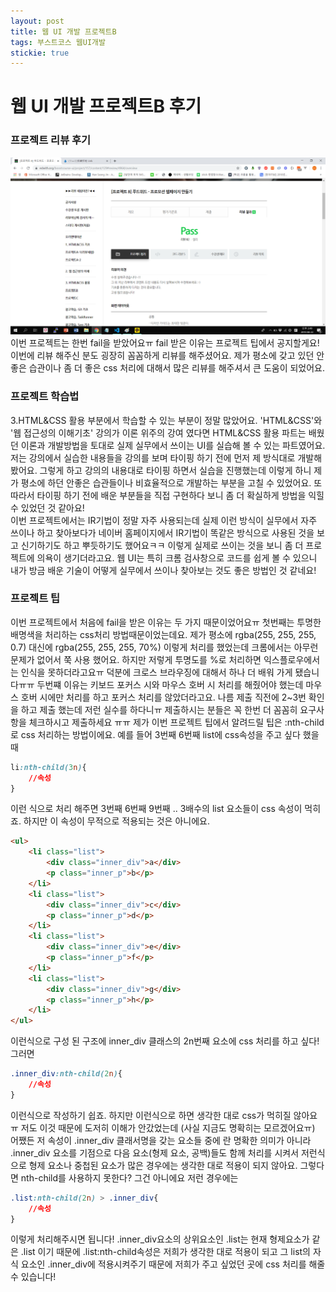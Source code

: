 ```yaml
---
layout: post
title: 웹 UI 개발 프로젝트B 
tags: 부스트코스 웹UI개발
stickie: true
---
```

<h1>웹 UI 개발 프로젝트B 후기</h1>
<h3>프로젝트 리뷰 후기</h3>

<img src="/img/a3_pass.png" />
<div>이번 프로젝트는 한번 fail을 받았어요ㅠ fail 받은 이유는 프로젝트 팁에서 공지할게요! 이번에 리뷰 해주신 분도 굉장히 꼼꼼하게
리뷰를 해주셨어요. 제가 평소에 갖고 있던 안좋은 습관이나 좀 더 좋은 css 처리에 대해서 많은 리뷰를 해주셔서 큰 도움이 되었어요.
</div>

<h3>프로젝트 학습법</h3>
<div>3.HTML&CSS 활용 부분에서 학습할 수 있는 부분이 정말 많았어요. 'HTML&CSS'와 '웹 접근성의 이해기초' 강의가 이론 위주의 강여 였다면
HTML&CSS 활용 파트는 배웠던 이론과 개발방법을 토대로 실제 실무에서 쓰이는 UI를 실습해 볼 수 있는 파트였어요. 저는 강의에서 실습한 내용들을
강의를 보며 타이핑 하기 전에 먼저 제 방식대로 개발해 봤어요. 그렇게 하고 강의의 내용대로 타이핑 하면서 실습을 진행했는데 이렇게 하니 제가
평소에 하던 안좋은 습관들이나 비효율적으로 개발하는 부분을 고칠 수 있었어요. 또 따라서 타이핑 하기 전에 배운 부분들을 직접 구현하다 보니 
좀 더 확실하게 방법을 익힐 수 있었던 것 같아요!<br />
이번 프로젝트에서는 IR기법이 정말 자주 사용되는데 실제 이런 방식이 실무에서 자주 쓰이나 하고 찾아보다가 네이버 홈페이지에서 IR기법이 똑같은 방식으로 사용된 것을 보고 신기하기도 하고 뿌듯하기도 했어요ㅋㅋ 이렇게 실제로 쓰이는 것을 보니 좀 더 프로젝트에 의욕이 생기더라고요. 웹 UI는
특히 크롬 검사창으로 코드를 쉽게 볼 수 있으니 내가 방금 배운 기술이 어떻게 실무에서 쓰이나 찾아보는 것도 좋은 방법인 것 같네요!
</div>

<h3>프로젝트 팁</h3>
<div>이번 프로젝트에서 처음에 fail을 받은 이유는 두 가지 때문이었어요ㅠ 첫번째는 투명한 배명색을 처리하는 css처리 방법때문이었는데요.
제가 평소에 rgba(255, 255, 255, 0.7) 대신에 rgba(255, 255, 255, 70%) 이렇게 처리를 했었는데 크롬에서는 아무런 문제가 없어서 쭉 사용
했어요. 하지만 저렇게 투명도를 %로 처리하면 익스플로우에서는 인식을 못하더라고요ㅠ 덕분에 크로스 브라우징에 대해서 하나 더 배워 가게
됐습니다ㅠㅠ 두번쨰 이유는 키보드 포커스 시와 마우스 호버 시 처리를 해줬어야 했는데 마우스 호버 시에만 처리를 하고 포커스 처리를 않았더라고요.
나름 제출 직전에 2~3번 확인을 하고 제출 했는데 저런 실수를 하다니ㅠ 제출하시는 분들은 꼭 한번 더 꼼꼼히 요구사항을 체크하시고 제출하세요 ㅠㅠ
제가 이번 프로젝트 팁에서 알려드릴 팁은 :nth-child로 css 처리하는 방법이에요. 예를 들어 3번째 6번째 list에 css속성을 주고 싶다 했을때
</div>

```css
li:nth-child(3n){
    //속성
}
```

<div>
이런 식으로 처리 해주면 3번째 6번째 9번째 .. 3배수의 list 요소들이 css 속성이 먹히죠. 하지만 이 속성이 무적으로 적용되는 것은 아니에요.
</div>

```html
<ul>
    <li class="list">
        <div class="inner_div">a</div>
        <p class="inner_p">b</p>
    </li>
    <li class="list">
        <div class="inner_div">c</div>
        <p class="inner_p">d</p>
    </li>
    <li class="list">
        <div class="inner_div">e</div>
        <p class="inner_p">f</p>
    </li>
    <li class="list">
        <div class="inner_div">g</div>
        <p class="inner_p">h</p>
    </li>
</ul>
```

<div>
이런식으로 구성 된 구조에 inner_div 클래스의 2n번째 요소에 css 처리를 하고 싶다! 그러면
</div>

```css
.inner_div:nth-child(2n){
    //속성
}
```


<div>
이런식으로 작성하기 쉽죠. 하지만 이런식으로 하면 생각한 대로 css가 먹히질 않아요ㅠ 저도 이것 때문에 도저히 이해가 안갔었는데
(사실 지금도 명확히는 모르겠어요ㅠ) 어쨌든 저 속성이 .inner_div 클래서명을 갖는 요소들 중에 란 명확한 의미가 아니라 .inner_div 요소를
기점으로 다음 요소(형제 요소, 공백)들도 함께 처리를 시켜서 저런식으로 형제 요소나 중첩된 요소가 많은 경우에는 생각한 대로 적용이 되지 않아요.
그렇다면 nth-child를 사용하지 못한다? 그건 아니에요 저런 경우에는
</div>

```css
.list:nth-child(2n) > .inner_div{
    //속성
}
```

<div>
이렇게 처리해주시면 됩니다! .inner_div요소의 상위요소인 .list는 현재 형제요소가 같은 .list 이기 때문에 .list:nth-child속성은 저희가 생각한 대로 적용이 되고 그 list의 자식 요소인 .inner_div에 적용시켜주기 때문에 저희가 주고 싶었던 곳에 css 처리를 해줄수 있습니다!
</div>
